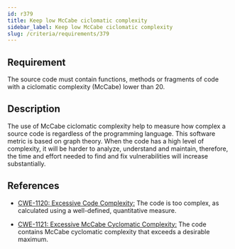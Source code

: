 ```yaml
---
id: r379
title: Keep low McCabe ciclomatic complexity
sidebar_label: Keep low McCabe ciclomatic complexity
slug: /criteria/requirements/379
---
```


## Requirement

The source code
must contain functions, methods
or fragments of code
with a ciclomatic complexity (McCabe)
lower than 20.

## Description

The use of McCabe ciclomatic complexity
help to measure how complex a source code is
regardless of the programming language.
This software metric is based on graph theory.
When the code has a high level of complexity,
it will be harder to analyze,
understand and maintain,
therefore,
the time and effort needed
to find and fix vulnerabilities
will increase substantially.

## References

- [CWE-1120: Excessive Code Complexity:](https://cwe.mitre.org/data/definitions/1120.html)
The code is too complex,
as calculated using a well-defined,
quantitative measure.

- [CWE-1121: Excessive McCabe Cyclomatic Complexity:](https://cwe.mitre.org/data/definitions/1121.html)
The code contains McCabe cyclomatic complexity
that exceeds a desirable maximum.
